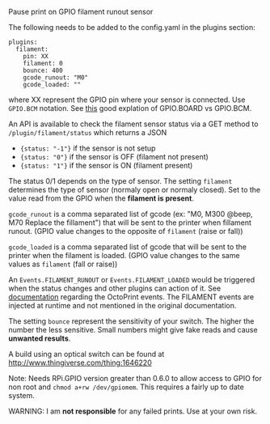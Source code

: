 Pause print on GPIO filament runout sensor

The following needs to be added to the config.yaml in the plugins section:

```
plugins:
  filament:
    pin: XX
	filament: 0
    bounce: 400	
	gcode_runout: "M0"
	gcode_loaded: ""
```

where XX represent the GPIO pin where your sensor is connected. Use `GPIO.BCM` notation. See [this](http://raspberrypi.stackexchange.com/questions/12966/what-is-the-difference-between-board-and-bcm-for-gpio-pin-numbering) good explation of GPIO.BOARD vs GPIO.BCM.

An API is available to check the filament sensor status via a GET method to `/plugin/filament/status` which returns a JSON

- `{status: "-1"}` if the sensor is not setup
- `{status: "0"}` if the sensor is OFF (filament not present)
- `{status: "1"}` if the sensor is ON (filament present)

The status 0/1 depends on the type of sensor. The setting `filament` determines the type of sensor (normaly open or normaly closed). Set to the value read from the GPIO when the **filament is present**.

`gcode_runout` is a comma separated list of gcode (ex: "M0, M300 @beep, M70 Replace the fillament") that will be sent to the printer when fillament runout. (GPIO value changes to the opposite of `filament` (raise or fall))

`gcode_loaded` is a comma separated list of gcode that will be sent to the printer when the filament is loaded. (GPIO value changes to the same values as `filament` (fall or raise))

An `Events.FILAMENT_RUNOUT` or `Events.FILAMENT_LOADED` would be triggered when the status changes and other plugins can action of it. See [documentation](http://docs.octoprint.org/en/devel/plugins/mixins.html#eventhandlerplugin) regarding the OctoPrint events. The FILAMENT events are injected at runtime and not mentioned in the original documentation.  

The setting `bounce` represent the sensitivity of your switch. The higher the number the less sensitive. Small numbers might give fake reads and cause **unwanted results**.

A build using an optical switch can be found at http://www.thingiverse.com/thing:1646220

Note: Needs RPi.GPIO version greater than 0.6.0 to allow access to GPIO for non root and `chmod a+rw /dev/gpiomem`.
This requires a fairly up to date system.


WARNING: I am **not responsible** for any failed prints. Use at your own risk. 